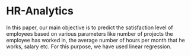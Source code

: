 # HR-Analytics
In this paper, our main objective is to predict the satisfaction level of employees based on various parameters like number of projects the employee has worked in, the average number of hours per month that he works, salary etc. For this purpose, we have used linear regression.
